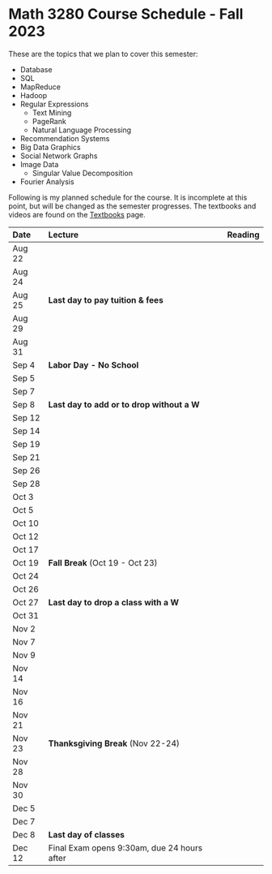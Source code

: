 # Math 3280 Course Schedule - Fall 2023
These are the topics that we plan to cover this semester:
* Database
* SQL
* MapReduce
* Hadoop
* Regular Expressions
  * Text Mining
  * PageRank
  * Natural Language Processing
* Recommendation Systems
* Big Data Graphics
* Social Network Graphs
* Image Data
  * Singular Value Decomposition
* Fourier Analysis


Following is my planned schedule for the course. It is incomplete at this point, but will be changed as the semester progresses. The textbooks and videos are found on the [Textbooks](https://github.com/drolsonmi/math3080/blob/main/3080_Textbooks.md) page.

| Date   | Lecture                       | Reading                                             |
| :----- | :------                       | :------                                             |
| Aug 22 |                               |                                                     |
| Aug 24 |                               |                                                     |
| Aug 25 | __Last day to pay tuition & fees__ |                                                |
| Aug 29 |                               |                                                     |
| Aug 31 |                               |                                                     |
| Sep 4  | __Labor Day - No School__     |                                                     |
| Sep 5  |                               |                                                     |
| Sep 7  |                               |                                                     |
| Sep 8  | __Last day to add or to drop without a W__ |                                        |
| Sep 12 |                               |                                                     |
| Sep 14 |                               |                                                     |
| Sep 19 |                               |                                                     |
| Sep 21 |                               |                                                     |
| Sep 26 |                               |                                                     |
| Sep 28 |                               |                                                     |
| Oct 3  |                               |                                                     |
| Oct 5  |                               |                                                     |
| Oct 10 |                               |                                                     |
| Oct 12 |                               |                                                     |
| Oct 17 |                               |                                                     |
| Oct 19 | __Fall Break__ (Oct 19 - Oct 23)  |                                                 |
| Oct 24 |                               |                                                     |
| Oct 26 |                               |                                                     |
| Oct 27 | __Last day to drop a class with a W__ |                                             |
| Oct 31 |                               |                                                     |
| Nov 2  |                               |                                                     |
| Nov 7  |                               |                                                     |
| Nov 9  |                               |                                                     |
| Nov 14 |                               |                                                     |
| Nov 16 |                               |                                                     |
| Nov 21 |                               |                                                     |
| Nov 23 | __Thanksgiving Break__ (Nov 22-24) |                                                |
| Nov 28 |                               |                                                     |
| Nov 30 |                               |                                                     |
| Dec 5  |                               |                                                     |
| Dec 7  |                               |                                                     |
| Dec 8  | __Last day of classes__       |                                                     |
| Dec 12 | Final Exam opens 9:30am, due 24 hours after |                                       |
